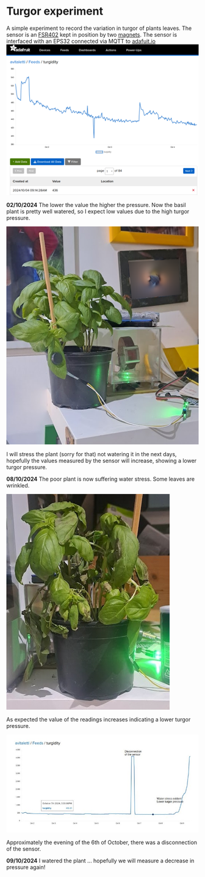# Turgor experiment

A simple experiment to record the variation in turgor of plants leaves. The sensor is an [FSR402](https://www.amazon.it/dp/B09KP9VCHY?ref=ppx_yo2ov_dt_b_fed_asin_title) kept in  position by two [magnets](https://www.amazon.it/dp/B0CC1F5N91?ref=ppx_yo2ov_dt_b_fed_asin_title). The sensor is interfaced with an EPS32 connected via MQTT to [adafuit.io](https://io.adafruit.com/avitaletti/feeds/turgidity)  
![](img/mqtt_adafruit_1.png)

**02/10/2024** The lower the value the higher the pressure. Now the basil plant is pretty well watered, so I expect low values due to the high turgor pressure. 

![](img/basilico.png)

I will stress the plant (sorry for that) not watering it in the next days, hopefully the values measured by the sensor will increase, showing a lower turgor pressure. 

**08/10/2024** The poor plant is now suffering water stress. Some leaves are wrinkled.

![](img/basilico_stress.jpg)

As expected the value of the readings increases indicating a lower turgor pressure.

![](img/mqtt_adafruit_2.1.jpg)

Approximately the evening of the 6th of October, there was a disconnection of the sensor.

**09/10/2024** I watered the plant ... hopefully we will measure a decrease in pressure again! 